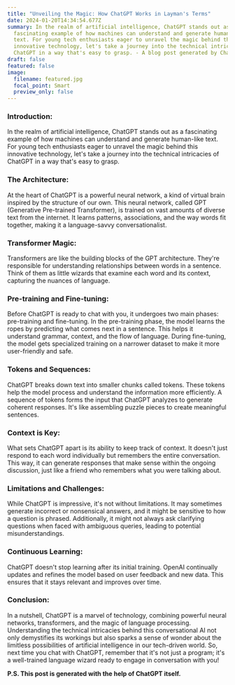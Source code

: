 ```yaml
---
title: "Unveiling the Magic: How ChatGPT Works in Layman's Terms"
date: 2024-01-20T14:34:54.677Z
summary: In the realm of artificial intelligence, ChatGPT stands out as a
  fascinating example of how machines can understand and generate human-like
  text. For young tech enthusiasts eager to unravel the magic behind this
  innovative technology, let's take a journey into the technical intricacies of
  ChatGPT in a way that's easy to grasp. - A blog post generated by ChatGPT
draft: false
featured: false
image:
  filename: featured.jpg
  focal_point: Smart
  preview_only: false
---
```

### Introduction:

In the realm of artificial intelligence, ChatGPT stands out as a fascinating example of how machines can understand and generate human-like text. For young tech enthusiasts eager to unravel the magic behind this innovative technology, let's take a journey into the technical intricacies of ChatGPT in a way that's easy to grasp.

### The Architecture:

At the heart of ChatGPT is a powerful neural network, a kind of virtual brain inspired by the structure of our own. This neural network, called GPT (Generative Pre-trained Transformer), is trained on vast amounts of diverse text from the internet. It learns patterns, associations, and the way words fit together, making it a language-savvy conversationalist.

### Transformer Magic:

Transformers are like the building blocks of the GPT architecture. They're responsible for understanding relationships between words in a sentence. Think of them as little wizards that examine each word and its context, capturing the nuances of language.

### Pre-training and Fine-tuning:

Before ChatGPT is ready to chat with you, it undergoes two main phases: pre-training and fine-tuning. In the pre-training phase, the model learns the ropes by predicting what comes next in a sentence. This helps it understand grammar, context, and the flow of language. During fine-tuning, the model gets specialized training on a narrower dataset to make it more user-friendly and safe.

### Tokens and Sequences:

ChatGPT breaks down text into smaller chunks called tokens. These tokens help the model process and understand the information more efficiently. A sequence of tokens forms the input that ChatGPT analyzes to generate coherent responses. It's like assembling puzzle pieces to create meaningful sentences.

### Context is Key:

What sets ChatGPT apart is its ability to keep track of context. It doesn't just respond to each word individually but remembers the entire conversation. This way, it can generate responses that make sense within the ongoing discussion, just like a friend who remembers what you were talking about.

### Limitations and Challenges:

While ChatGPT is impressive, it's not without limitations. It may sometimes generate incorrect or nonsensical answers, and it might be sensitive to how a question is phrased. Additionally, it might not always ask clarifying questions when faced with ambiguous queries, leading to potential misunderstandings.

### Continuous Learning:

ChatGPT doesn't stop learning after its initial training. OpenAI continually updates and refines the model based on user feedback and new data. This ensures that it stays relevant and improves over time.

### Conclusion:

In a nutshell, ChatGPT is a marvel of technology, combining powerful neural networks, transformers, and the magic of language processing. Understanding the technical intricacies behind this conversational AI not only demystifies its workings but also sparks a sense of wonder about the limitless possibilities of artificial intelligence in our tech-driven world. So, next time you chat with ChatGPT, remember that it's not just a program; it's a well-trained language wizard ready to engage in conversation with you!

**P.S. This post is generated with the help of ChatGPT itself.**